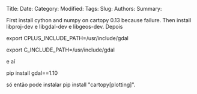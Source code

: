 Title: 
Date: 
Category: 
Modified: 
Tags: 
Slug: 
Authors: 
Summary: 

First install cython and numpy on cartopy 0.13 because failure. Then install libproj-dev e libgdal-dev e libgeos-dev. Depois 

export CPLUS_INCLUDE_PATH=/usr/include/gdal

export C_INCLUDE_PATH=/usr/include/gdal


e aí 

pip install gdal==1.10

só então pode instalar pip install "cartopy[plotting]".
